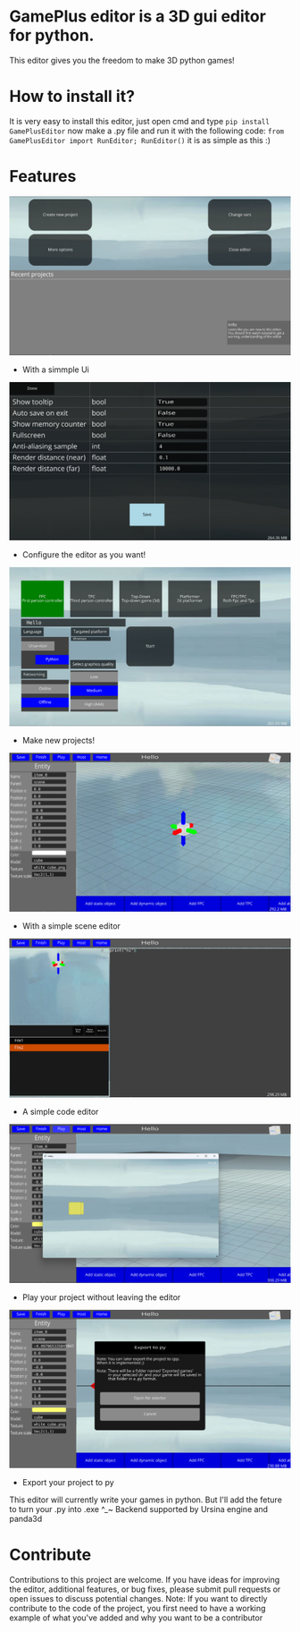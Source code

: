 # GamePlus editor is a 3D gui editor for python.
This editor gives you the freedom to make 3D python games!


# How to install it?
It is very easy to install this editor, just open cmd and type `pip install GamePlusEditor`
now make a .py file and run it with the following code:
    ```from GamePlusEditor import RunEditor;
    RunEditor()```
it is as simple as this :)

# Features
![StartingUi](Docs/StartingUi.png)
-  With a simmple Ui

![ConfigMenu](Docs/ConfigMenu.png)
-  Configure the editor as you want!

![NewProject](Docs/NewProject.png)
-  Make new projects!

![SceneEditor](Docs/SceneEditor.png)
-  With a simple scene editor

![CodeEditor](Docs/CodeEditor.png)
-  A simple code editor

![Playing](Docs/Playing.png)
-  Play your project without leaving the editor

![ExportToPy](Docs/ExportToPy.png)
-  Export your project to py

This editor will currently write your games in python. But I'll add the feture to turn your .py into .exe ^_~
Backend supported by Ursina engine and panda3d 

# Contribute
Contributions to this project are welcome. If you have ideas for improving the editor, additional features, or bug fixes, please submit pull requests or open issues to discuss potential changes.
Note: If you want to directly contribute to the code of the project, you first need to have a working example of what you've added and why you want to be a contributor
